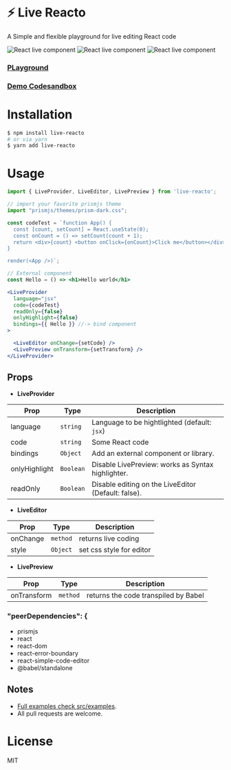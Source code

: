# ⚡️ Live Reacto  
A Simple and flexible playground for live editing React code

![React live component](https://badgen.net/bundlephobia/dependency-count/live-reacto) ![React live component](https://badgen.net/npm/v/live-reacto) ![React live component](https://badgen.net/npm/dt/live-reacto) 

### [PLayground](https://live-react-component.netlify.app)
### [Demo Codesandbox](https://codesandbox.io/s/live-react-qhthu)

# Installation
```bash
$ npm install live-reacto
# or via yarn 
$ yarn add live-reacto
```

# Usage
```jsx
import { LiveProvider, LiveEditor, LivePreview } from 'live-reacto';

// import your favorite prismjs theme
import "prismjs/themes/prism-dark.css";

const codeTest = `function App() {
  const [count, setCount] = React.useState(0);
  const onCount = () => setCount(count + 1);
  return <div>{count} <button onClick={onCount}>Click me</button></div>
}

render(<App />)`;

// External component
const Hello = () => <h1>Hello world</h1>

<LiveProvider
  language="jsx" 
  code={codeTest}
  readOnly={false}
  onlyHighlight={false}
  bindings={{ Hello }} //-> bind component
>

  <LiveEditor onChange={setCode} />
  <LivePreview onTransform={setTransform} />
</LiveProvider>
```

## Props

- **LiveProvider**

| Prop         | Type                     | Description                                   |
|--------------|--------------------------|-----------------------------------------------|
|language      | `string`                 | Language to be hightlighted (default: `jsx`)  |
|code          | `string`                 | Some React code                               |
|bindings      | `Object`                 | Add an external component or library.         |
|onlyHighlight | `Boolean`                | Disable LivePreview: works as Syntax highlighter.|
|readOnly      | `Boolean`                | Disable editing on the LiveEditor (Default: false).|

- **LiveEditor**

| Prop     | Type          | Description                                  |
|----------|---------------|----------------------------------------------|
|onChange  | `method`      | returns live coding                          |
|style     | `Object`         | set css style for editor                  |

- **LivePreview**

| Prop       | Type         | Description                                |
|------------|--------------|--------------------------------------------|
|onTransform | `method`     | returns the code transpiled by Babel |

### "peerDependencies": {
- prismjs
- react
- react-dom
- react-error-boundary
- react-simple-code-editor
- @babel/standalone

## Notes
- [Full examples check src/examples](src/examples).
- All pull requests are welcome.

# License
MIT